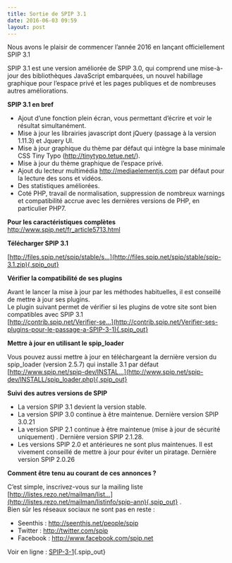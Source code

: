 ```yaml
---
title: Sortie de SPIP 3.1
date: 2016-06-03 09:59
layout: post
---
```


<p>
<div class="main">

<div class="texte surlignable">

Nous avons le plaisir de commencer l’année 2016 en lançant
officiellement SPIP 3.1

SPIP 3.1 est une version améliorée de SPIP 3.0, qui comprend une
mise-à-jour des bibliothèques JavaScript embarquées, un nouvel habillage
graphique pour l’espace privé et les pages publiques et de nombreuses
autres améliorations.

**SPIP 3.1 en bref**

-   Ajout d’une fonction plein écran, vous permettant d’écrire et voir
    le résultat simultanément.
-   Mise à jour les librairies javascript dont jQuery (passage à la
    version 1.11.3) et Jquery UI.
-   Mise à jour graphique du thème par défaut qui intègre la base
    minimale CSS Tiny Typo (<http://tinytypo.tetue.net/>).
-   Mise à jour du thème graphique de l’espace privé.
-   Ajout du lecteur multimédia <http://mediaelementjs.com> par défaut
    pour la lecture des sons et vidéos.
-   Des statistiques améliorées.
-   Coté PHP, travail de normalisation, suppression de nombreux warnings
    et compatibilité accrue avec les dernières versions de PHP, en
    particulier PHP7.

**Pour les caractéristiques complètes**  
<http://www.spip.net/fr_article5713.html>

**Télécharger SPIP 3.1**

[http://files.spip.net/spip/stable/s...](http://files.spip.net/spip/stable/spip-3.1.zip){.spip_out}

**Vérifier la compatibilité de ses plugins**

Avant le lancer la mise à jour par les méthodes habituelles, il est
conseillé de mettre à jour ses plugins.  
Le plugin suivant permet de vérifier si les plugins de votre site sont
bien compatibles avec SPIP 3.1  
[http://contrib.spip.net/Verifier-se...](http://contrib.spip.net/Verifier-ses-plugins-pour-le-passage-a-SPIP-3-1){.spip_out}

**Mettre à jour en utilisant le spip\_loader**

Vous pouvez aussi mettre à jour en téléchargeant la dernière version du
spip\_loader (version 2.5.7) qui installe 3.1 par défaut  
[http://www.spip.net/spip-dev/INSTAL...](http://www.spip.net/spip-dev/INSTALL/spip_loader.php){.spip_out}

**Suivi des autres versions de SPIP**

-   La version SPIP 3.1 devient la version stable.
-   La version SPIP 3.0 continue à être maintenue. Dernière version SPIP
    3.0.21
-   La version SPIP 2.1 continue à être maintenue (mise à jour de
    sécurité uniquement) . Dernière version SPIP 2.1.28.
-   Les versions SPIP 2.0 et antérieures ne sont plus maintenues. Il est
    vivement conseillé de mettre à jour pour éviter un piratage.
    Dernière version SPIP 2.0.26

**Comment être tenu au courant de ces annonces ?**

C’est simple, inscrivez-vous sur la mailing liste
[http://listes.rezo.net/mailman/list...](http://listes.rezo.net/mailman/listinfo/spip-ann){.spip_out}
.  
Bien sûr les réseaux sociaux ne sont pas en reste :

-   Seenthis : <http://seenthis.net/people/spip>
-   Twitter : <http://twitter.com/spip>
-   Facebook : <http://www.facebook.com/spip.net>

</div>

Voir en ligne :
[SPIP-3-1](https://blog.spip.net/SPIP-3-1.html){.spip_out}

</div>

<p>
</p>

